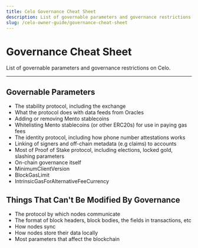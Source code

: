 ```yaml
---
title: Celo Governance Cheat Sheet
description: List of governable parameters and governance restrictions on Celo.
slug: /celo-owner-guide/governance-cheat-sheet
---
```


# Governance Cheat Sheet

List of governable parameters and governance restrictions on Celo.

---

## Governable Parameters

- The stability protocol, including the exchange
- What the protocol does with data feeds from Oracles
- Adding or removing Mento stablecoins
- Whitelisting Mento stablecoins (or other ERC20s) for use in paying gas fees
- The identity protocol, including how phone number attestations works
- Linking of signers and off-chain metadata (e.g claims) to accounts
- Most of Proof of Stake protocol, including elections, locked gold, slashing parameters
- On-chain governance itself
- MinimumClientVersion
- BlockGasLimit
- IntrinsicGasForAlternativeFeeCurrency

## Things That Can't Be Modified By Governance

- The protocol by which nodes communicate
- The format of block headers, block bodies, the fields in transactions, etc
- How nodes sync
- How nodes store their data locally
- Most parameters that affect the blockchain
